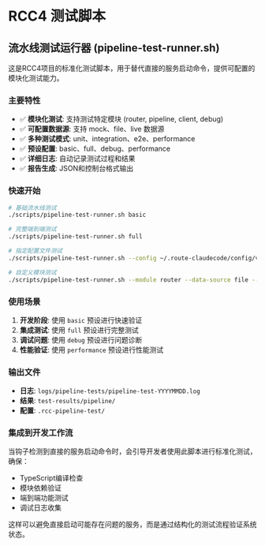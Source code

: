 # RCC4 测试脚本

## 流水线测试运行器 (pipeline-test-runner.sh)

这是RCC4项目的标准化测试脚本，用于替代直接的服务启动命令，提供可配置的模块化测试能力。

### 主要特性

- ✅ **模块化测试**: 支持测试特定模块 (router, pipeline, client, debug)
- ✅ **可配置数据源**: 支持 mock、file、live 数据源
- ✅ **多种测试模式**: unit、integration、e2e、performance
- ✅ **预设配置**: basic、full、debug、performance
- ✅ **详细日志**: 自动记录测试过程和结果
- ✅ **报告生成**: JSON和控制台格式输出

### 快速开始

```bash
# 基础流水线测试
./scripts/pipeline-test-runner.sh basic

# 完整端到端测试
./scripts/pipeline-test-runner.sh full

# 指定配置文件测试
./scripts/pipeline-test-runner.sh --config ~/.route-claudecode/config/v4/single-provider/lmstudio-v4-5506.json

# 自定义模块测试
./scripts/pipeline-test-runner.sh --module router --data-source file --mode integration
```

### 使用场景

1. **开发阶段**: 使用 `basic` 预设进行快速验证
2. **集成测试**: 使用 `full` 预设进行完整测试
3. **调试问题**: 使用 `debug` 预设进行问题诊断
4. **性能验证**: 使用 `performance` 预设进行性能测试

### 输出文件

- **日志**: `logs/pipeline-tests/pipeline-test-YYYYMMDD.log`
- **结果**: `test-results/pipeline/`
- **配置**: `.rcc-pipeline-test/`

### 集成到开发工作流

当钩子检测到直接的服务启动命令时，会引导开发者使用此脚本进行标准化测试，确保：

- TypeScript编译检查
- 模块依赖验证
- 端到端功能测试
- 调试日志收集

这样可以避免直接启动可能存在问题的服务，而是通过结构化的测试流程验证系统状态。
